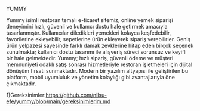 YUMMY

Yummy isimli restoran temalı e-ticaret sitemiz, online yemek siparişi deneyimini hızlı, güvenli ve kullanıcı dostu hale getirmek amacıyla tasarlanmıştır. Kullanıcılar diledikleri yemekleri kolayca keşfedebilir, favorilerine ekleyebilir, sepetlerine ürün ekleyerek sipariş verebilirler. Geniş ürün yelpazesi sayesinde farklı damak zevklerine hitap eden birçok seçenek sunulmakta; kullanıcı dostu tasarımı ile alışveriş süreci sorunsuz ve keyifli bir hale gelmektedir.
Yummy; hızlı sipariş, güvenli ödeme ve müşteri memnuniyeti odaklı satış sonrası hizmetleriyle restoran işletmeleri için dijital dönüşüm fırsatı sunmaktadır. Modern bir yazılım altyapısı ile geliştirilen bu platform, mobil uyumluluk ve yönetim kolaylığı gibi avantajlarıyla öne çıkmaktadır.

1)Gereksinimler:https://github.com/nilsu-efe/yummy/blob/main/gereksinimlerim.md


